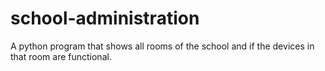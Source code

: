 # school-administration
A python program that shows all rooms of the school and if the devices in that room are functional.
